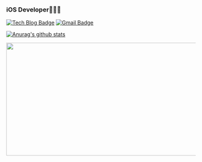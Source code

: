 ### iOS Developer👩🏻‍💻

[![Tech Blog Badge](http://img.shields.io/badge/-Tech%20blog-black?style=flat-square&logo=github&link=https://zzsza.github.io/)](https://dy-yb.github.io)
[![Gmail Badge](https://img.shields.io/badge/Gmail-d14836?style=flat-square&logo=Gmail&logoColor=white&link=mailto:snugyun01@gmail.com)](mailto:daye.elin.yoon@gmail.com)

[![Anurag's github stats](https://github-readme-stats.vercel.app/api?username=dy-yb&show_icons=true&theme=swift)](https://github.com/anuraghazra/github-readme-stats)

<a href="https://github.com/devxb/gitanimals">
<img
  src="https://render.gitanimals.org/farms/dy-yb"
  width="600"
  height="300"
/>
</a>
